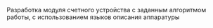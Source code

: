 Разработка модуля счетного устройства с заданным алгоритмом работы, с использованием языков описания аппаратуры